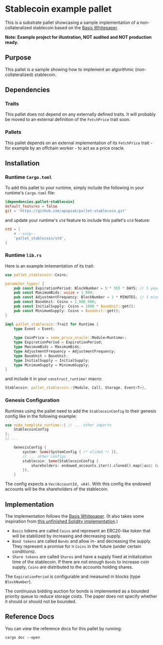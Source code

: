 # Stablecoin example pallet

This is a substrate pallet showcasing a sample implementation of a non-collateralized stablecoin based on the [Basis Whitepaper](https://www.basis.io/basis_whitepaper_en.pdf).

**Note: Example project for illustration, NOT audited and NOT production ready.**

## Purpose

This pallet is a sample showing how to implement an algorithmic (non-collateralized) stablecoin.

## Dependencies

### Traits

This pallet does not depend on any externally defined traits. It will probably be moved to an external definition of the `FetchPrice` trait soon.

### Pallets

This pallet depends on an external implementation of its `FetchPrice` trait - for example by an offchain worker - to act as a price oracle.

## Installation

### Runtime `Cargo.toml`

To add this pallet to your runtime, simply include the following in your runtime's `Cargo.toml` file:

```TOML
[dependencies.pallet-stablecoin]
default_features = false
git = 'https://github.com/apopiak/pallet-stablecoin.git'
```

and update your runtime's `std` feature to include this pallet's `std` feature:

```TOML
std = [
    # --snip--
    'pallet_stablecoin/std',
]
```

### Runtime `lib.rs`

Here is an example imlementation of its trait:

```rust
use pallet_stablecoin::Coins;

parameter_types! {
    pub const ExpirationPeriod: BlockNumber = 5 * 365 * DAYS; // 5 years = 5 * 365 * DAYS
    pub const MaximumBids: usize = 1_000;
    pub const AdjustmentFrequency: BlockNumber = 1 * MINUTES; // 1 minute = 60000 / MILLISECS_PER_BLOCK
    pub const BaseUnit: Coins = 1_000_000;
    pub const InitialSupply: Coins = 1000 * BaseUnit::get();
    pub const MinimumSupply: Coins = BaseUnit::get();
}

impl pallet_stablecoin::Trait for Runtime {
    type Event = Event;
    
    type CoinPrice = some_price_oracle::Module<Runtime>;
    type ExpirationPeriod = ExpirationPeriod;
    type MaximumBids = MaximumBids;
    type AdjustmentFrequency = AdjustmentFrequency;
    type BaseUnit = BaseUnit;
    type InitialSupply = InitialSupply;
    type MinimumSupply = MinimumSupply;
}
```

and include it in your `construct_runtime!` macro:

```rust
Stablecoin: pallet_stablecoin::{Module, Call, Storage, Event<T>},
```

### Genesis Configuration

Runtimes using the pallet need to add the `StablecoinConfig` to their genesis config like in the following example:

```rust
use node_template_runtime::{ // ... other imports
    StablecoinConfig
};
// ...

    GenesisConfig {
        system: Some(SystemConfig { /* elided */ }),
        // ... other configs
        stablecoin: Some(StablecoinConfig {
			shareholders: endowed_accounts.iter().cloned().map(|acc| (acc, 1)).collect(),
        }),
    }
```

The config expects a `Vec(AccountId, u64)`. With this config the endowed accounts will be the shareholders of the stablecoin.

## Implementation

The implementation follows the [Basis Whitepaper](https://www.basis.io/basis_whitepaper_en.pdf). (It also takes some inspiration from [this unfinished Solidity implementation](https://github.com/alisyakainth/stablecoin).)

+ `Basis` tokens are called `Coins` and represent an ERC20-like token that will be stabilized by increasing and decreasing supply.
+ `Bond tokens` are called `Bonds` and allow in- and decreasing the supply. They represent a promise for n `Coins` in the future (under certain conditions).
+ `Share tokens` are called `Shares` and have a supply fixed at initialization time of the stablecoin. If there are not enough `Bonds` to increase coin supply, `Coins` are distributed to the accounts holding shares.

The `ExpirationPeriod` is configurable and measured in blocks (type `BlockNumber`).

The continuous bidding auction for bonds is implemented as a bounded priority queue to reduce storage costs. The paper does not specify whether it should or should not be bounded.

## Reference Docs

You can view the reference docs for this pallet by running:

```
cargo doc --open
```
